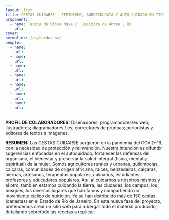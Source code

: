 ```yaml
---
layout: list
title: CESTAS CUIDARSE – FEMINISMO, AGROECOLOGÍA Y AUTO CUIDADO EN TIEMPOS DE REINVENCIÓN
proponent:
  - name: Tadzia de Oliva Maya /  Casimiro de Abreu , RJ
    url: 
cover:
permalink: /es/cuidar-se/
people:
  - name:
    url: 
  - name:
    url: 
  - name: 
    url: 
  - name: 
    url: 
  - name:
    url: 
  - name: 
    url: 
  - name: 
    url: 
---
```


**PROFIL DE COLABORADORES:** 
Diseñadores; programadores/es web; ilustradores; diagramadores / es; correctores de pruebas; periodistas y editores de textos e imágenes.

**RESUMEN:**
Las CESTAS CUIDARSE surgieron en la pandemia del COVID-19, con la necesidad de protección y reinvención. Nuestra intención es difundir sugerencias enfocadas en el autocuidado, fortalecer las defensas del organismo, el bienestar y preservar la salud integral (física, mental y espiritual) de la mujer. 
Somos agricultores rurales y urbanas, quilombolas, caiçaras, comunidades de origen africana, raíces, benzedeiras, caiçaras, hierbas, artesanos, terapeutas populares, culinarios, estudiantes, profesores y educadores populares. Así, al cuidarnos a nosotros mismos y al otro, también estamos cuidando la tierra, las ciudades, los campos, los bosques, los diversos lugares que habitamos y compartiendo un movimiento cíclico de nutrición.
Ya se han distribuido más de 150 cestas (canastas) en el Estado de Río de Janeiro. En esta nueva fase del proyecto, pretendemos crear un sitio web para albergar todo el material producido, detallando sobretodo las recetas a replicar.
